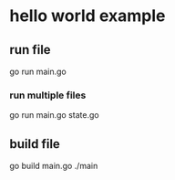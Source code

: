# hello world example

## run file
go run main.go

### run multiple files
go run main.go state.go


## build file
go build main.go
./main

